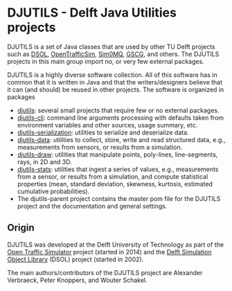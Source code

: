 # DJUTILS - Delft Java Utilities projects

DJUTILS is a set of Java classes that are used by other TU Delft projects such as [DSOL](https://simulation.tudelft.nl/dsol/manual/), [OpenTrafficSim](https://opentrafficsim.org/docs/latest/), [Sim0MQ](https://sim0mq.org/), [GSCG](https://gscg.org/), and others. The DJUTILS projects in this main group import no, or very few external packages.

DJUTILS is a highly diverse software collection. All of this software has in common that it is written in Java and that the writers/designers believe that it can (and should) be reused in other projects. The software is organized in packages

* [djutils](https://djutils.org/manual/djutils): several small projects that require few or no external packages.
* [djutils-cli](https://djutils.org/manual/djutils-cli): command line arguments processing with defaults taken from environment variables and other sources, usage summary, etc.
* [djutils-serialization](https://djutils.org/manual/djutils-serialization): utilities to serialize and deserialize data.
* [djutils-data](https://djutils.org/manual/djutils-data): utilities to collect, store, write and read structured data, e.g., measurements from sensors, or results from a simulation.
* [djutils-draw](https://djutils.org/manual/djutils-draw): utilities that manipulate points, poly-lines, line-segments, rays, in 2D and 3D.
* [djutils-stats](https://djutils.org/manual/djutils-stats): utilities that ingest a series of values, e.g., measurements from a sensor, or results from a simulation, and compute statistical properties (mean, standard deviation, skewness, kurtosis, estimated cumulative probabilities).
* The djutils-parent project contains the master pom file for the DJUTILS project and the documentation and general settings.


## Origin

DJUTILS was developed at the Delft University of Technology as part of the [Open Traffic Simulator](https://opentrafficsim.org/docs/latest/) project (started in 2014) and the [Delft Simulation Object Library](https://simulation.tudelft.nl/dsol/manual/) (DSOL) project (started in 2002).

The main authors/contributors of the DJUTILS project are Alexander Verbraeck, Peter Knoppers, and Wouter Schakel.